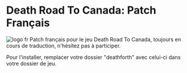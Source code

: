 # Death Road To Canada: Patch Français
![logo fr](https://user-images.githubusercontent.com/56938765/200113672-6e05a726-db3c-4f8d-b30f-8cac1f75341d.png)
Patch français pour le jeu Death Road To Canada,
toujours en cours de traduction, n'hésitez pas à participer.

Pour l'installer, remplacer votre dossier "deathforth" avec celui-ci dans votre dossier de jeu.
